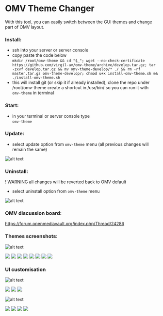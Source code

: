 # OMV Theme Changer

With this tool, you can easily switch between the GUI themes and change part of OMV layout. 

### Install:
- ssh into your server or server console
- copy paste the code below  
`mkdir /root/omv-theme && cd "$_"; wget --no-check-certificate https://github.com/virgil-av/omv-theme/archive/develop.tar.gz; tar -zxvf develop.tar.gz && mv omv-theme-develop/* ./ && rm -rf master.tar.gz omv-theme-develop/; chmod u+x install-omv-theme.sh && ./install-omv-theme.sh`
- this will install git (or skip it if already installed), clone the repo under /root/omv-theme create a shortcut in /usr/bin/ so you can run it with `omv-theme` in terminal

### Start:
- in your terminal or server console type                                       
`omv-theme`

### Update:                                       
- select update option from `omv-theme` menu (all previous changes will remain the same)

![alt text](https://i.ibb.co/GT8dJpk/Selection-048.png "Update screen")

### Uninstall:       
! WARNING all changes will be reverted back to OMV default
- select uninstall option from `omv-theme` menu

![alt text](https://i.ibb.co/7tDgHkx/Selection-049.png "Uninstall screen")

### OMV discussion board: 

https://forum.openmediavault.org/index.php/Thread/24286

### Themes screenshots: 

![alt text](https://i.ibb.co/ZBbNTNc/Selection-059.png "Themes list screen")

[<img src="https://i.ibb.co/GJDdZ6Y/Selection-050.png">](https://ibb.co/GJDdZ6Y)
[<img src="https://i.ibb.co/RSDWvyp/Selection-051.png">](https://ibb.co/RSDWvyp)
[<img src="https://i.ibb.co/THMG8Wm/Selection-052.png">](https://ibb.co/THMG8Wm)
[<img src="https://i.ibb.co/0qRmQZj/Selection-053.png">](https://ibb.co/0qRmQZj)
[<img src="https://i.ibb.co/PrPN8qd/Selection-054.png">](https://ibb.co/PrPN8qd])
[<img src="https://i.ibb.co/98Tym9P/Selection-055.png">](https://ibb.co/98Tym9P)
[<img src="https://i.ibb.co/7gq4112/Selection-056.png">](https://ibb.co/7gq4112)
[<img src="https://i.ibb.co/JmQYt39/Selection-073.png">](https://ibb.co/JmQYt39)

### UI customisation 

![alt text](https://i.ibb.co/FmcF5F0/Selection-061.png "JS Plugins screen")

[<img src="https://i.ibb.co/jJXg0DY/Selection-057.png">](https://ibb.co/jJXg0DY)
[<img src="https://i.ibb.co/2KVcN9Y/Selection-060.png">](https://ibb.co/2KVcN9Y)
[<img src="https://i.ibb.co/9yT2fQp/Selection-062.png">](https://ibb.co/9yT2fQp)

![alt text](https://i.ibb.co/7gdsWrj/Selection-067.png "CSS Plugins screen")

[<img src="https://i.ibb.co/Y8mStkp/Selection-064.png">](https://ibb.co/Y8mStkp)
[<img src="https://i.ibb.co/DCQhdzw/Selection-065.png">](https://ibb.co/DCQhdzw)
[<img src="https://i.ibb.co/QM2SbQz/Selection-066.png">](https://ibb.co/QM2SbQz)
[<img src="https://i.ibb.co/DDKCrhz/Selection-068.png">](https://ibb.co/DDKCrhz)
